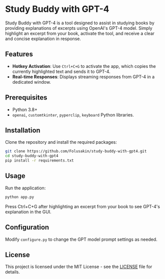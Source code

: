 # Study Buddy with GPT-4

Study Buddy with GPT-4 is a tool designed to assist in studying books by providing explanations of excerpts using OpenAI's GPT-4 model. Simply highlight an excerpt from your book, activate the tool, and receive a clear and concise explanation in response.

## Features

- **Hotkey Activation**: Use `Ctrl+C+G` to activate the app, which copies the currently highlighted text and sends it to GPT-4.
- **Real-time Responses**: Displays streaming responses from GPT-4 in a dedicated window.

## Prerequisites

- Python 3.8+
- `openai`, `customtkinter`, `pyperclip`, `keyboard` Python libraries.

## Installation

Clone the repository and install the required packages:

```bash
git clone https://github.com/Folusakin/study-buddy-with-gpt4.git
cd study-buddy-with-gpt4
pip install -r requirements.txt
```

## Usage

Run the application:

```bash
python app.py
```

Press Ctrl+C+G after highlighting an excerpt from your book to see GPT-4's explanation in the GUI.

## Configuration

Modify `configure.py` to change the GPT model prompt settings as needed.

## License

This project is licensed under the MIT License - see the [LICENSE](LICENSE) file for details.

